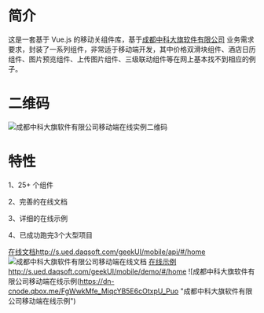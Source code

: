 # 简介
这是一套基于 Vue.js 的移动关组件库，基于[成都中科大旗软件有限公司](http://www.daqsoft.com/)
业务需求要求，封装了一系列组件，非常适于移动端开发，其中价格双滑块组件、酒店日历组件、图片预览组件、上传图片组件、三级联动组件等在网上基本找不到相应的例子。

# 二维码

![成都中科大旗软件有限公司移动端在线实例二维码](https://dn-cnode.qbox.me/FnajyU5A8aOpvqnMh8SwHc1GausJ "成都中科大旗软件有限公司移动端在线实例二维码")

# 特性
1、25+ 个组件

2、完善的在线文档

3、详细的在线示例

4、已成功跑完3个大型项目

[在线文档http://s.ued.daqsoft.com/geekUI/mobile/api/#/home](http://s.ued.daqsoft.com/geekUI/mobile/api/#/home)
![成都中科大旗软件有限公司移动端在线文档](https://dn-cnode.qbox.me/FkE2OqJGfZwi1zkm_IlDruCijFJz "成都中科大旗软件有限公司移动端在线文档")
[在线示例http://s.ued.daqsoft.com/geekUI/mobile/demo/#/home](http://s.ued.daqsoft.com/geekUI/mobile/demo/#/home)
![成都中科大旗软件有限公司移动端在线示例(https://dn-cnode.qbox.me/FgWwkMfe_MiqcYB5E6cOtxpU_Puo "成都中科大旗软件有限公司移动端在线示例")



